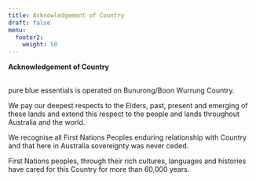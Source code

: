 ```yaml
---
title: Acknowledgement of Country
draft: false
menu:
  footer2:
    weight: 50
---
```

**Acknowledgement of Country**

\
pure blue essentials is operated on Bunurong/Boon Wurrung Country.

We pay our deepest respects to the Elders, past, present and emerging of these lands and extend this respect to the people and lands throughout Australia and the world.

We recognise all First Nations Peoples enduring relationship with Country and that here in Australia sovereignty was never ceded.

First Nations peoples, through their rich cultures, languages and histories have cared for this Country for more than 60,000 years.